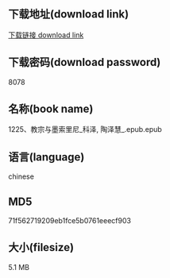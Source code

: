 ## 下载地址(download link)
[下载链接 download link](https://voluble-croquembouche-d321dc.netlify.app/?s=1225%E3%80%81%E6%95%99%E5%AE%97%E4%B8%8E%E5%A2%A8%E7%B4%A2%E9%87%8C%E5%B0%BC_%E7%A7%91%E6%B3%BD%2C+%E9%99%B6%E6%B3%BD%E6%85%A7_.epub)

## 下载密码(download password)
8078

## 名称(book name)
1225、教宗与墨索里尼_科泽, 陶泽慧_.epub.epub

## 语言(language)
chinese

## MD5
71f562719209eb1fce5b0761eeecf903

## 大小(filesize)
5.1 MB
